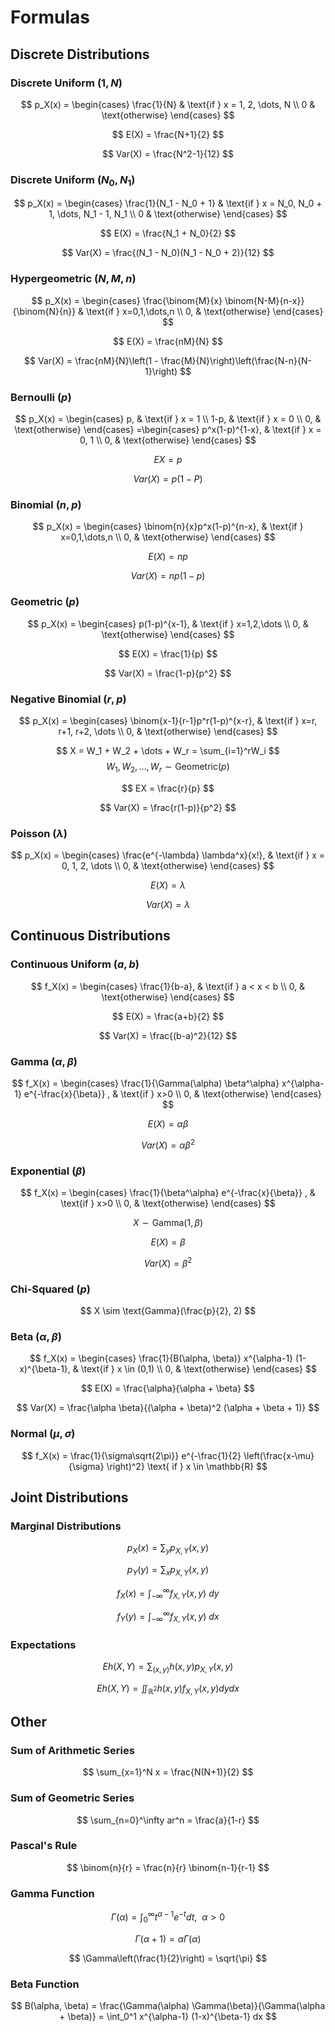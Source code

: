 # Formulas

## Discrete Distributions

### Discrete Uniform $(1, N)$

$$
p_X(x) =
\begin{cases}
    \frac{1}{N} & \text{if } x = 1, 2, \dots, N \\
    0 & \text{otherwise}
\end{cases}
$$

$$ E(X) = \frac{N+1}{2} $$

$$ Var(X) = \frac{N^2-1}{12} $$

### Discrete Uniform $(N_0, N_1)$

$$
p_X(x) =
\begin{cases}
    \frac{1}{N_1 - N_0 + 1} & \text{if } x = N_0, N_0 + 1, \dots, N_1 - 1, N_1 \\
    0 & \text{otherwise}
\end{cases}
$$

$$ E(X) = \frac{N_1 + N_0}{2} $$

$$ Var(X) = \frac{(N_1 - N_0)(N_1 - N_0 + 2)}{12} $$

### Hypergeometric $(N, M, n)$

$$
p_X(x) = 
\begin{cases}
\frac{\binom{M}{x} \binom{N-M}{n-x}}{\binom{N}{n}} & \text{if } x=0,1,\dots,n \\
0, & \text{otherwise}
\end{cases}
$$

$$ E(X) = \frac{nM}{N} $$

$$ Var(X) = \frac{nM}{N}\left(1 - \frac{M}{N}\right)\left(\frac{N-n}{N-1}\right) $$

### Bernoulli $(p)$

$$
p_X(x) =
\begin{cases}
p, & \text{if } x = 1 \\
1-p, & \text{if } x = 0 \\
0, & \text{otherwise}
\end{cases}
=\begin{cases}
p^x(1-p)^{1-x}, & \text{if } x = 0, 1 \\
0, & \text{otherwise}
\end{cases}
$$

$$ EX = p $$

$$ Var(X) = p(1-P) $$

### Binomial $(n, p)$

$$
p_X(x) = 
\begin{cases}
\binom{n}{x}p^x(1-p)^{n-x}, & \text{if } x=0,1,\dots,n \\
0, & \text{otherwise}
\end{cases}
$$

$$ E(X) = np $$

$$ Var(X) = np(1-p) $$

### Geometric $(p)$

$$
p_X(x) =
\begin{cases}
p(1-p)^{x-1}, & \text{if } x=1,2,\dots \\
0, & \text{otherwise}
\end{cases}
$$

$$ E(X) = \frac{1}{p} $$

$$ Var(X) = \frac{1-p}{p^2} $$

### Negative Binomial $(r,p)$

$$
p_X(x) =
\begin{cases}
\binom{x-1}{r-1}p^r(1-p)^{x-r}, & \text{if } x=r, r+1, r+2, \dots \\
0, & \text{otherwise}
\end{cases}
$$

$$ X = W_1 + W_2 + \dots + W_r = \sum_{i=1}^rW_i $$
$$ W_1, W_2, \dots, W_r \sim \text{Geometric}(p) $$

$$ EX = \frac{r}{p} $$

$$ Var(X) = \frac{r(1-p)}{p^2} $$

### Poisson $(\lambda)$

$$
p_X(x) =
\begin{cases}
\frac{e^{-\lambda} \lambda^x}{x!}, & \text{if } x = 0, 1, 2, \dots \\
0, & \text{otherwise}
\end{cases}
$$

$$ E(X) = \lambda $$

$$ Var(X) = \lambda $$

## Continuous Distributions

### Continuous Uniform $(a, b)$

$$
f_X(x) =
\begin{cases}
\frac{1}{b-a}, & \text{if } a < x < b \\
0, & \text{otherwise}
\end{cases}
$$

$$ E(X) = \frac{a+b}{2} $$

$$ Var(X) = \frac{(b-a)^2}{12} $$

### Gamma $(\alpha, \beta)$

$$
f_X(x) =
\begin{cases}
\frac{1}{\Gamma(\alpha) \beta^\alpha} x^{\alpha-1} e^{-\frac{x}{\beta}} , & \text{if } x>0 \\
0, & \text{otherwise}
\end{cases}
$$

$$ E(X) = \alpha \beta $$

$$ Var(X) = \alpha \beta^2 $$

### Exponential $(\beta)$

$$
f_X(x) =
\begin{cases}
\frac{1}{\beta^\alpha} e^{-\frac{x}{\beta}} , & \text{if } x>0 \\
0, & \text{otherwise}
\end{cases}
$$

$$ X \sim \text{Gamma}(1, \beta) $$

$$ E(X) = \beta $$

$$ Var(X) = \beta^2 $$

### Chi-Squared $(p)$

$$ X \sim \text{Gamma}(\frac{p}{2}, 2) $$

### Beta $(\alpha, \beta)$

$$
f_X(x) =
\begin{cases}
\frac{1}{B(\alpha, \beta)} x^{\alpha-1} (1-x)^{\beta-1}, & \text{if } x \in (0,1) \\
0, & \text{otherwise}
\end{cases}
$$

$$ E(X) = \frac{\alpha}{\alpha + \beta} $$

$$ Var(X) = \frac{\alpha \beta}{(\alpha + \beta)^2 (\alpha + \beta + 1)} $$

### Normal $(\mu, \sigma)$

$$ f_X(x) = \frac{1}{\sigma\sqrt{2\pi}} e^{-\frac{1}{2} \left(\frac{x-\mu}{\sigma} \right)^2} \text{ if } x \in \mathbb{R} $$

## Joint Distributions

### Marginal Distributions

$$ p_X(x) = \sum_y p_{X,Y}(x,y) $$

$$ p_Y(y) = \sum_x p_{X,Y}(x,y) $$

$$ f_X(x) = \int_{-\infty}^\infty f_{X,Y}(x,y) \ dy $$

$$ f_Y(y) = \int_{-\infty}^\infty f_{X,Y}(x,y) \ dx $$

### Expectations

$$ Eh(X,Y) = \sum_{(x,y)} h(x,y) p_{X,Y}(x,y) $$

$$ Eh(X,Y) = \iint_{\mathbb{R}^2} h(x,y) f_{X,Y}(x,y) dydx $$

## Other

### Sum of Arithmetic Series

$$ \sum_{x=1}^N x = \frac{N(N+1)}{2} $$

### Sum of Geometric Series

$$ \sum_{n=0}^\infty ar^n = \frac{a}{1-r} $$

### Pascal's Rule

$$ \binom{n}{r} = \frac{n}{r} \binom{n-1}{r-1} $$

### Gamma Function

$$ \Gamma(\alpha) = \int_0^\infty t^{\alpha - 1} e^{-t} dt, \ \ \alpha > 0 $$

$$ \Gamma(\alpha + 1) = \alpha \Gamma({\alpha}) $$

$$ \Gamma\left(\frac{1}{2}\right) = \sqrt{\pi} $$

### Beta Function

$$ B(\alpha, \beta) = \frac{\Gamma(\alpha) \Gamma(\beta)}{\Gamma(\alpha + \beta)} = \int_0^1 x^{\alpha-1} (1-x)^{\beta-1} dx $$
